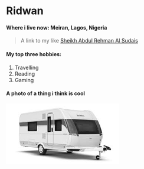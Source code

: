 # Ridwan

#### Where i live now: Meiran, Lagos, Nigeria
> A link to my like [Sheikh Abdul Rehman Al Sudais
](https://youtu.be/J1nyLu7TSKo?feature=shared)

#### My top three hobbies:
1. Travelling
1. Reading
1. Gaming

#### A photo of a thing i think is cool
![Couple Van](images/tse.jpg)
